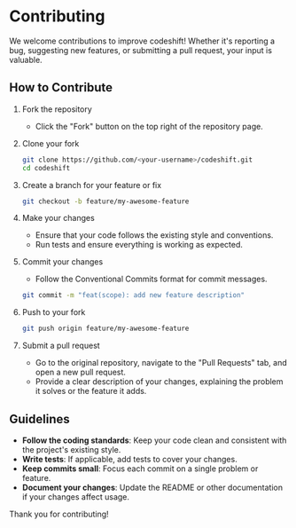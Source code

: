 # Contributing

We welcome contributions to improve codeshift! Whether it's reporting a bug, suggesting new features, or submitting a pull request, your input is valuable.

## How to Contribute

1. Fork the repository

   - Click the "Fork" button on the top right of the repository page.

2. Clone your fork

   ```bash
   git clone https://github.com/<your-username>/codeshift.git
   cd codeshift
   ```

3. Create a branch for your feature or fix

   ```bash
   git checkout -b feature/my-awesome-feature
   ```

4. Make your changes

   - Ensure that your code follows the existing style and conventions.
   - Run tests and ensure everything is working as expected.

5. Commit your changes

   - Follow the Conventional Commits format for commit messages.

   ```bash
   git commit -m "feat(scope): add new feature description"
   ```

6. Push to your fork

   ```bash
   git push origin feature/my-awesome-feature
   ```

7. Submit a pull request
   - Go to the original repository, navigate to the "Pull Requests" tab, and open a new pull request.
   - Provide a clear description of your changes, explaining the problem it solves or the feature it adds.

## Guidelines

- **Follow the coding standards**: Keep your code clean and consistent with the project's existing style.
- **Write tests**: If applicable, add tests to cover your changes.
- **Keep commits small**: Focus each commit on a single problem or feature.
- **Document your changes**: Update the README or other documentation if your changes affect usage.

Thank you for contributing!
